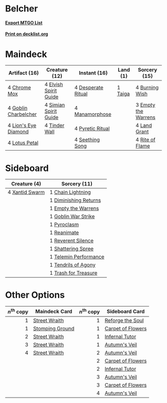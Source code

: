 # Belcher

#### [Export MTGO List](../collection/Belcher/Belcher.txt)
#### [Print on decklist.org](http://decklist.org/?deckmain=4%09Burning%20Wish%0A4%09Chrome%20Mox%0A4%09Desperate%20Ritual%0A4%09Elvish%20Spirit%20Guide%0A3%09Empty%20the%20Warrens%0A4%09Goblin%20Charbelcher%0A4%09Land%20Grant%0A4%09Lion's%20Eye%20Diamond%0A4%09Lotus%20Petal%0A4%09Manamorphose%0A4%09Pyretic%20Ritual%0A4%09Rite%20of%20Flame%0A4%09Seething%20Song%0A4%09Simian%20Spirit%20Guide%0A1%09Taiga%0A4%09Tinder%20Wall&deckside=1%09Chain%20Lightning%0A1%09Diminishing%20Returns%0A1%09Empty%20the%20Warrens%0A1%09Goblin%20War%20Strike%0A1%09Pyroclasm%0A1%09Reanimate%0A1%09Reverent%20Silence%0A1%09Shattering%20Spree%0A1%09Telemin%20Performance%0A1%09Tendrils%20of%20Agony%0A1%09Trash%20for%20Treasure%0A4%09Xantid%20Swarm)
# Maindeck

|                                         Artifact (16)                                         |                                         Creature (12)                                          |                                        Instant (16)                                         |                                     Land (1)                                     |                                         Sorcery (15)                                         |
|-----------------------------------------------------------------------------------------------|------------------------------------------------------------------------------------------------|---------------------------------------------------------------------------------------------|----------------------------------------------------------------------------------|----------------------------------------------------------------------------------------------|
|4 [Chrome Mox](http://gatherer.wizards.com/Pages/Card/Details.aspx?multiverseid=413761)        |4 [Elvish Spirit Guide](http://gatherer.wizards.com/Pages/Card/Details.aspx?multiverseid=184542)|4 [Desperate Ritual](http://gatherer.wizards.com/Pages/Card/Details.aspx?multiverseid=370546)|1 [Taiga](http://gatherer.wizards.com/Pages/Card/Details.aspx?multiverseid=383122)|4 [Burning Wish](http://gatherer.wizards.com/Pages/Card/Details.aspx?multiverseid=382876)     |
|4 [Goblin Charbelcher](http://gatherer.wizards.com/Pages/Card/Details.aspx?multiverseid=413764)|4 [Simian Spirit Guide](http://gatherer.wizards.com/Pages/Card/Details.aspx?multiverseid=442137)|4 [Manamorphose](http://gatherer.wizards.com/Pages/Card/Details.aspx?multiverseid=370568)    |                                                                                  |3 [Empty the Warrens](http://gatherer.wizards.com/Pages/Card/Details.aspx?multiverseid=370480)|
|4 [Lion's Eye Diamond](http://gatherer.wizards.com/Pages/Card/Details.aspx?multiverseid=383000)|4 [Tinder Wall](http://gatherer.wizards.com/Pages/Card/Details.aspx?multiverseid=184678)        |4 [Pyretic Ritual](http://gatherer.wizards.com/Pages/Card/Details.aspx?multiverseid=205067)  |                                                                                  |4 [Land Grant](http://gatherer.wizards.com/Pages/Card/Details.aspx?multiverseid=19633)        |
|4 [Lotus Petal](http://gatherer.wizards.com/Pages/Card/Details.aspx?multiverseid=420602)       |                                                                                                |4 [Seething Song](http://gatherer.wizards.com/Pages/Card/Details.aspx?multiverseid=243487)   |                                                                                  |4 [Rite of Flame](http://gatherer.wizards.com/Pages/Card/Details.aspx?multiverseid=121217)    |


# Sideboard

|                                      Creature (4)                                       |                                          Sorcery (11)                                          |
|-----------------------------------------------------------------------------------------|------------------------------------------------------------------------------------------------|
|4 [Xantid Swarm](http://gatherer.wizards.com/Pages/Card/Details.aspx?multiverseid=413735)|1 [Chain Lightning](http://gatherer.wizards.com/Pages/Card/Details.aspx?multiverseid=217977)    |
|                                                                                         |1 [Diminishing Returns](http://gatherer.wizards.com/Pages/Card/Details.aspx?multiverseid=159090)|
|                                                                                         |1 [Empty the Warrens](http://gatherer.wizards.com/Pages/Card/Details.aspx?multiverseid=370480)  |
|                                                                                         |1 [Goblin War Strike](http://gatherer.wizards.com/Pages/Card/Details.aspx?multiverseid=6594)    |
|                                                                                         |1 [Pyroclasm](http://gatherer.wizards.com/Pages/Card/Details.aspx?multiverseid=4354)            |
|                                                                                         |1 [Reanimate](http://gatherer.wizards.com/Pages/Card/Details.aspx?multiverseid=270452)          |
|                                                                                         |1 [Reverent Silence](http://gatherer.wizards.com/Pages/Card/Details.aspx?multiverseid=22316)    |
|                                                                                         |1 [Shattering Spree](http://gatherer.wizards.com/Pages/Card/Details.aspx?multiverseid=97233)    |
|                                                                                         |1 [Telemin Performance](http://gatherer.wizards.com/Pages/Card/Details.aspx?multiverseid=189085)|
|                                                                                         |1 [Tendrils of Agony](http://gatherer.wizards.com/Pages/Card/Details.aspx?multiverseid=383125)  |
|                                                                                         |1 [Trash for Treasure](http://gatherer.wizards.com/Pages/Card/Details.aspx?multiverseid=420753) |


# Other Options

|*n*<sup>th</sup> copy|                                      Maindeck Card                                       |*n*<sup>th</sup> copy|                                      Sideboard Card                                       |
|--------------------:|------------------------------------------------------------------------------------------|--------------------:|-------------------------------------------------------------------------------------------|
|                    1|[Street Wraith](http://gatherer.wizards.com/Pages/Card/Details.aspx?multiverseid=370428)  |                    1|[Reforge the Soul](http://gatherer.wizards.com/Pages/Card/Details.aspx?multiverseid=420749)|
|                    1|[Stomping Ground](http://gatherer.wizards.com/Pages/Card/Details.aspx?multiverseid=405110)|                    1|[Carpet of Flowers](http://gatherer.wizards.com/Pages/Card/Details.aspx?multiverseid=5858) |
|                    2|[Street Wraith](http://gatherer.wizards.com/Pages/Card/Details.aspx?multiverseid=370428)  |                    1|[Infernal Tutor](http://gatherer.wizards.com/Pages/Card/Details.aspx?multiverseid=107308)  |
|                    3|[Street Wraith](http://gatherer.wizards.com/Pages/Card/Details.aspx?multiverseid=370428)  |                    1|[Autumn's Veil](http://gatherer.wizards.com/Pages/Card/Details.aspx?multiverseid=241990)   |
|                    4|[Street Wraith](http://gatherer.wizards.com/Pages/Card/Details.aspx?multiverseid=370428)  |                    2|[Autumn's Veil](http://gatherer.wizards.com/Pages/Card/Details.aspx?multiverseid=241990)   |
|                     |                                                                                          |                    2|[Carpet of Flowers](http://gatherer.wizards.com/Pages/Card/Details.aspx?multiverseid=5858) |
|                     |                                                                                          |                    2|[Infernal Tutor](http://gatherer.wizards.com/Pages/Card/Details.aspx?multiverseid=107308)  |
|                     |                                                                                          |                    3|[Autumn's Veil](http://gatherer.wizards.com/Pages/Card/Details.aspx?multiverseid=241990)   |
|                     |                                                                                          |                    3|[Carpet of Flowers](http://gatherer.wizards.com/Pages/Card/Details.aspx?multiverseid=5858) |
|                     |                                                                                          |                    4|[Autumn's Veil](http://gatherer.wizards.com/Pages/Card/Details.aspx?multiverseid=241990)   |


